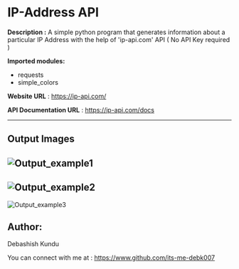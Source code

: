 # IP-Address API

**Description :** A simple python program that generates information about a particular IP Address with the help of 'ip-api.com' API ( No API Key required )

**Imported modules:**
- requests
- simple_colors

**Website URL** : https://ip-api.com/

**API Documentation URL** : https://ip-api.com/docs

---
## Output Images

![Output_example1](https://github.com/its-me-debk007/Awesome_Python_Scripts/blob/side_branch/APIScripts/IP_Address%20API/Images/Output_example1.jpeg?raw=true)
---
![Output_example2](https://github.com/its-me-debk007/Awesome_Python_Scripts/blob/side_branch/APIScripts/IP_Address%20API/Images/Output_example2.jpeg?raw=true)
---
![Output_example3](https://github.com/its-me-debk007/Awesome_Python_Scripts/blob/side_branch/APIScripts/IP_Address%20API/Images/Output_example3.jpeg?raw=true)

## Author:
Debashish Kundu

You can connect with me at : https://www.github.com/its-me-debk007
